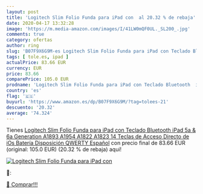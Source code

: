 ```yaml
---
layout: post
title: 'Logitech Slim Folio Funda para iPad con  al 20.32 % de rebaja'
date: 2020-04-17 13:32:28
image: 'https://m.media-amazon.com/images/I/41LW0mQF0UL._SL200_.jpg'
comments: true
category: ofertas
author: ring
slug: 'B07F9X6G9M-es Logitech Slim Folio Funda para iPad con Teclado Bluetooth...'
tags: [ tole.es, ipad ]
actualPrice: 83.66 EUR
currency: EUR
price: 83.66
comparePrice: 105.0 EUR
prodname: 'Logitech Slim Folio Funda para iPad con Teclado Bluetooth  iPad 5a & 6a Generation  A1893  A1954  A1822  A1823   14 Teclas de Acceso Directo de iOs  Batería   Disposición QWERTY Español'
country: 'es'
flag: '🇪🇸'
buyurl: 'https://www.amazon.es/dp/B07F9X6G9M/?tag=tolees-21'
descuento: '20.32'
average: '74.324'
---
```


Tienes [Logitech Slim Folio Funda para iPad con Teclado Bluetooth  iPad 5a & 6a Generation  A1893  A1954  A1822  A1823   14 Teclas de Acceso Directo de iOs  Batería   Disposición QWERTY Español](https://www.amazon.es/dp/B07F9X6G9M/?tag=tolees-21) con precio final de  83.66 EUR (original: 105.0 EUR) (20.32 %  de rebaja) aqui!

[![Logitech Slim Folio Funda para iPad con ](https://m.media-amazon.com/images/I/41LW0mQF0UL._SL200_.jpg)](https://www.amazon.es/dp/B07F9X6G9M/?tag=tolees-21)

🔎:


[🛒 Comprar!!!](https://www.amazon.es/dp/B07F9X6G9M/?tag=tolees-21)
